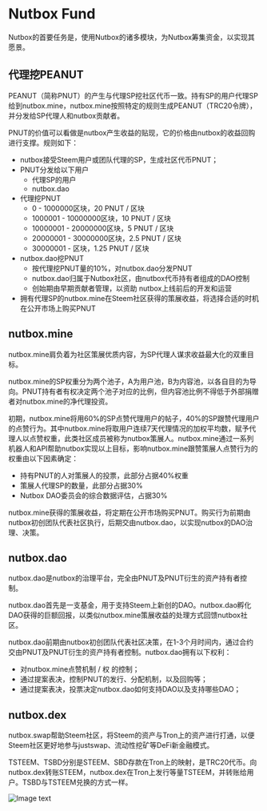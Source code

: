# Nutbox Fund

Nutbox的首要任务是，使用Nutbox的诸多模块，为Nutbox筹集资金，以实现其愿景。

## 代理挖PEANUT

PEANUT（简称PNUT）的产生与代理SP挖社区代币一致。持有SP的用户代理SP给到nutbox.mine，nutbox.mine按照特定的规则生成PEANUT（TRC20令牌），并分发给SP代理人和nutbox贡献者。

PNUT的价值可以看做是nutbox产生收益的贴现，它的价格由nutbox的收益回购进行支撑。规则如下：

* nutbox接受Steem用户或团队代理的SP，生成社区代币PNUT；
* PNUT分发给以下用户
    * 代理SP的用户
    * nutbox.dao   
* 代理挖PNUT
    * 0 - 1000000区块，20 PNUT / 区块
    * 1000001 - 10000000区块，10 PNUT / 区块    
    * 10000001 - 20000000区块，5 PNUT / 区块  
    * 20000001 - 30000000区块，2.5 PNUT / 区块 
    * 30000001 - 区块，1.25 PNUT / 区块   
* nutbox.dao挖PNUT
    * 按代理挖PNUT量的10%，对nutbox.dao分发PNUT
    * nutbox.dao归属于Nutbox社区，由nutbox代币持有者组成的DAO控制
    * 创始期由早期贡献者管理，以资助 nutbox上线前后的开发和运营     
* 拥有代理SP的nutbox.mine在Steem社区获得的策展收益，将选择合适的时机在公开市场上购买PNUT

## nutbox.mine

nutbox.mine肩负着为社区策展优质内容，为SP代理人谋求收益最大化的双重目标。

nutbox.mine的SP权重分为两个池子，A为用户池，B为内容池，以各自目的为导向。PNUT持有者有权决定两个池子对应的比例，但内容池比例不得低于外部捐赠者对nutbox.mine的净代理投资。

初期，nutbox.mine将用60%的SP点赞代理用户的帖子，40%的SP跟赞代理用户的点赞行为。其中nutbox.mine将取用户连续7天代理情况的加权平均数，赋予代理人以点赞权重，此类社区成员被称为nutbox策展人。nutbox.mine通过一系列机器人和API帮助nutbox实现以上目标，影响nutbox.mine跟赞策展人点赞行为的权重由以下因素确定：

* 持有PNUT的人对策展人的投票，此部分占据40%权重
* 策展人代理SP的数量，此部分占据30%
* Nutbox DAO委员会的综合数据评估，占据30%

nutbox.mine获得的策展收益，将定期在公开市场购买PNUT。购买行为前期由nutbox初创团队代表社区执行，后期交由nutbox.dao，以实现nutbox的DAO治理、决策。

## nutbox.dao

nutbox.dao是nutbox的治理平台，完全由PNUT及PNUT衍生的资产持有者控制。

nutbox.dao首先是一支基金，用于支持Steem上新创的DAO。nutbox.dao孵化DAO获得的巨额回报，以类似nutbox.mine策展收益的处理方式回馈nutbox社区。

nutbox.dao前期由nutbox初创团队代表社区决策，在1-3个月时间内，通过合约交由PNUT及PNUT衍生的资产持有者控制。nutbox.dao拥有以下权利：

* 对nutbox.mine点赞机制 / 权 的控制；
* 通过提案表决，控制PNUT的发行、分配机制，以及回购等；
* 通过提案表决，投票决定nutbox.dao如何支持DAO以及支持哪些DAO；

## nutbox.dex

nutbox.swap帮助Steem社区，将Steem的资产与Tron上的资产进行打通，以便Steem社区更好地参与justswap、流动性挖矿等DeFi新金融模式。

TSTEEM、TSBD分别是STEEM、SBD存款在Tron上的映射，是TRC20代币。向nutbox.dex转账STEEM，nutbox.dex在Tron上发行等量TSTEEM，并转账给用户。TSBD与TSTEEM兑换的方式一样。

![Image text](http://wherein.mobi/wp-content/uploads/2020/10/tsteem-swap.png)
